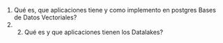 1) Qué es, que aplicaciones tiene y como implemento en postgres Bases de Datos Vectoriales?
2) 2) Qué es y que aplicaciones tienen los Datalakes?



